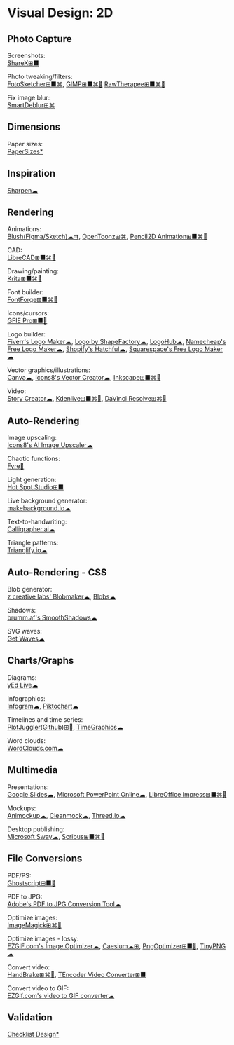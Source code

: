 # Visual Design: 2D

## Photo Capture

Screenshots:  
[ShareX⊞■](https://getsharex.com/)

Photo tweaking/filters:  
[FotoSketcher⊞■⌘](https://fotosketcher.com/),
[GIMP⊞■⌘🐧](https://www.gimp.org/)
[RawTherapee⊞■⌘🐧](http://www.rawtherapee.com/)

Fix image blur:  
[SmartDeblur⊞⌘](http://smartdeblur.net/)

## Dimensions

Paper sizes:  
[PaperSizes*](https://papersizes.io/)

## Inspiration

[Sharpen☁](https://sharpen.design/)

## Rendering

Animations:  
[Blush(Figma/Sketch)☁⇉](https://blush.design/),
[OpenToonz⊞⌘](https://opentoonz.github.io/e/),
[Pencil2D Animation⊞■⌘🐧](https://www.pencil2d.org/)

CAD:  
[LibreCAD⊞■⌘🐧](https://librecad.org/)

Drawing/painting:  
[Krita⊞■⌘🐧](https://krita.org/en/)

Font builder:  
[FontForge⊞■⌘🐧](https://fontforge.github.io/)

Icons/cursors:  
[GFIE Pro⊞■🐧](http://greenfishsoftware.org/)

Logo builder:  
[Fiverr's Logo Maker☁](https://www.fiverr.com/logo-maker),
[Logo by ShapeFactory☁](https://logo.shapefactory.co/),
[LogoHub☁](https://logohub.io/),
[Namecheap's Free Logo Maker☁](https://www.namecheap.com/logo-maker/app/new),
[Shopify's Hatchful☁](https://hatchful.shopify.com/),
[Squarespace's Free Logo Maker☁](https://www.squarespace.com/logo)

Vector graphics/illustrations:  
[Canva☁](https://www.canva.com/),
[Icons8's Vector Creator☁](https://icons8.com/vector-creator),
[Inkscape⊞■⌘🐧](https://inkscape.org/)

Video:  
[Story Creator☁](https://storycreatorapp.com/),
[Kdenlive⊞■⌘🐧](https://kdenlive.org/),
[DaVinci Resolve⊞⌘🐧](https://www.blackmagicdesign.com/products/davinciresolve/)

## Auto-Rendering

Image upscaling:  
[Icons8's AI Image Upscaler☁](https://icons8.com/upscaler/)

Chaotic functions:  
[Fyre🐧](http://fyre.navi.cx/)

Light generation:  
[Hot Spot Studio⊞■](https://www.rlvision.com/spots/about.php)

Live background generator:  
[makebackground.io☁](https://makebackground.io/)

Text-to-handwriting:  
[Calligrapher.ai☁](https://www.calligrapher.ai/)

Triangle patterns:  
[Trianglify.io☁](https://trianglify.io/)

## Auto-Rendering - CSS

Blob generator:  
[z creative labs' Blobmaker☁](https://www.blobmaker.app/),
[Blobs☁](https://blobs.app/)

Shadows:  
[brumm.af's SmoothShadows☁](https://brumm.af/shadows)

SVG waves:  
[Get Waves☁](https://getwaves.io/)

## Charts/Graphs

Diagrams:  
[yEd Live☁](https://www.yworks.com/yed-live/)
  
Infographics:  
[Infogram☁](https://infogram.com/),
[Piktochart☁](https://piktochart.com/)

Timelines and time series:  
[PlotJuggler(Github)⊞🐧](https://github.com/facontidavide/PlotJuggler),
[TimeGraphics☁](https://time.graphics/)

Word clouds:  
[WordClouds.com☁](https://www.wordclouds.com/)

## Multimedia

Presentations:  
[Google Slides☁](https://slides.google.com),
[Microsoft PowerPoint Online☁](https://office.live.com/start/PowerPoint.aspx),
[LibreOffice Impress⊞■⌘🐧](https://www.libreoffice.org/)

Mockups:  
[Animockup☁](https://animockup.com/),
[Cleanmock☁](https://cleanmock.com/),
[Threed.io☁](https://threed.io/)

Desktop publishing:  
[Microsoft Sway☁](https://sway.office.com),
[Scribus⊞■⌘🐧](https://www.scribus.net/)

## File Conversions

PDF/PS:  
[Ghostscript⊞■🐧](https://www.ghostscript.com/)

PDF to JPG:  
[Adobe's PDF to JPG Conversion Tool☁](https://www.adobe.com/acrobat/online/pdf-to-jpg.html)

Optimize images:  
[ImageMagick⊞⌘🐧](https://imagemagick.org/index.php)

Optimize images - lossy:  
[EZGIF.com's Image Optimizer☁](https://ezgif.com/optimize),
[Caesium☁⊞](https://saerasoft.com/caesium/),
[PngOptimizer⊞■🐧](https://psydk.org/pngoptimizer),
[TinyPNG☁](https://tinypng.com/)

Convert video:  
[HandBrake⊞⌘🐧](https://handbrake.fr/),
[TEncoder Video Converter⊞■](https://www.fosshub.com/TAudioConverter.html)

Convert video to GIF:  
[EZGif.com's video to GIF converter☁](https://ezgif.com/video-to-gif)

## Validation

[Checklist Design*](https://www.checklist.design/)
